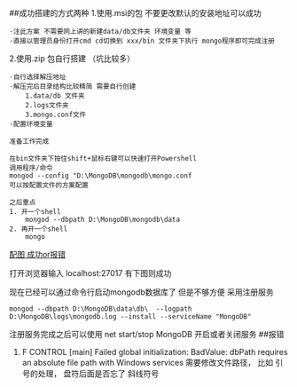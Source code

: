 ##成功搭建的方式两种
 1.使用.msi的包 不要更改默认的安装地址可以成功

	·注此方案 不需要网上讲的新建data/db文件夹 环境变量 等
	·直接以管理员身份打开cmd cd切换到 xxx/bin 文件夹下执行 mongo程序即可完成注册

 2.使用.zip 包自行搭建 （坑比较多）
 	
	·自行选择解压地址
	·解压完后目录结构比较精简 需要自行创建
		1.data/db 文件夹
		2.logs文件夹
		3.mongo.conf文件
	·配置环境变量
```
准备工作完成
```
	
	在bin文件夹下按住shift+鼠标右键可以快速打开Powershell
	调用程序/命令
	mongod --config "D:\MongoDB\mongodb\mongo.conf
	可以按配置文件的方案配置

	之后重点
	1. 开一个shell
		mongod --dbpath D:\MongoDB\mongodb\data
	2. 再开一个shell
		mongo

[配图 成功or报错]()

打开浏览器输入 localhost:27017  有下图则成功


现在已经可以通过命令行启动mongodb数据库了
但是不够方便 
采用注册服务
```
mongod --dbpath D:\MongoDB\data\db\  --logpath D:\MongoDB\logs\mongodb.log --install --serviceName "MongoDB"
```
注册服务完成之后可以使用
net start/stop MongoDB 开启或者关闭服务
##报错

1. F CONTROL  [main] Failed global initialization: BadValue: dbPath requires an absolute file path with Windows services 
需要修改文件路径， 比如 引号的处理， 盘符后面是否忘了 斜线符号
